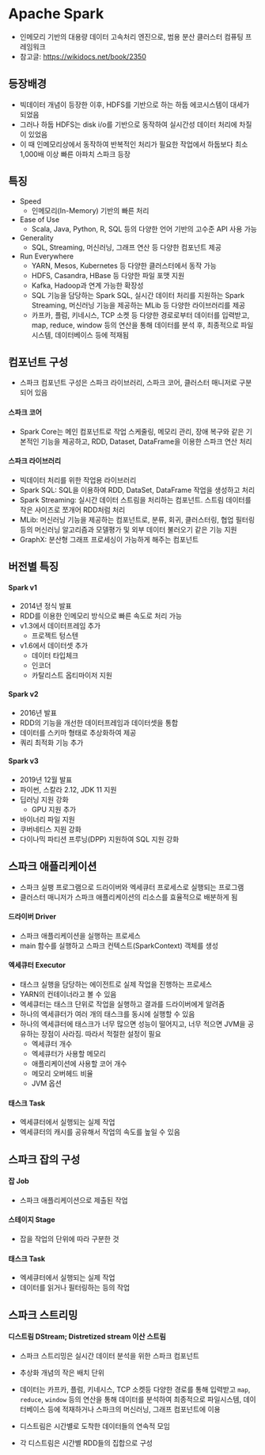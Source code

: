 # Apache Spark
- 인메모리 기반의 대용량 데이터 고속처리 엔진으로, 범용 분산 클러스터 컴퓨팅 프레임워크
- 참고글: https://wikidocs.net/book/2350

## 등장배경
- 빅데이터 개념이 등장한 이후, HDFS를 기반으로 하는 하둡 에코시스템이 대세가 되었음
- 그러나 하둡 HDFS는 disk i/o를 기반으로 동작하여 실시간성 데이터 처리에 차질이 있었음
- 이 때 인메모리상에서 동작하여 반복적인 처리가 필요한 작업에서 하둡보다 최소 1,000배 이상 빠른 아파치 스파크 등장

## 특징
- Speed
    - 인메모리(In-Memory) 기반의 빠른 처리
- Ease of Use
    - Scala, Java, Python, R, SQL 등의 다양한 언어 기반의 고수준 API 사용 가능
- Generality
    - SQL, Streaming, 머신러닝, 그래프 연산 등 다양한 컴포넌트 제공
- Run Everywhere
    - YARN, Mesos, Kubernetes 등 다양한 클러스터에서 동작 가능
    - HDFS, Casandra, HBase 등 다양한 파일 포맷 지원
    - Kafka, Hadoop과 연계 가능한 확장성
    - SQL 기능을 담당하는 Spark SQL, 실시간 데이터 처리를 지원하는 Spark Streaming, 머신러닝 기능을 제공하는 MLib 등 다양한 라이브러리를 제공
    - 카프카, 플럼, 키네시스, TCP 소켓 등 다양한 경로로부터 데이터를 입력받고, map, reduce, window 등의 연산을 통해 데이터를 분석 후, 최종적으로 파일시스템, 데이터베이스 등에 적재됨

## 컴포넌트 구성
- 스파크 컴포넌트 구성은 스파크 라이브러리, 스파크 코어, 클러스터 매니저로 구분되어 있음

#### 스파크 코어
- Spark Core는 메인 컴포넌트로 작업 스케줄링, 메모리 관리, 장애 복구와 같은 기본적인 기능을 제공하고, RDD, Dataset, DataFrame을 이용한 스파크 연산 처리

#### 스파크 라이브러리
- 빅데이터 처리를 위한 작업용 라이브러리
- Spark SQL: SQL을 이용하여 RDD, DataSet, DataFrame 작업을 생성하고 처리
- Spark Streaming: 실시간 데이터 스트림을 처리하는 컴포넌트. 스트림 데이터를 작은 사이즈로 쪼개어 RDD처럼 처리
- MLib: 머신러닝 기능을 제공하는 컴포넌트로, 분류, 회귀, 클러스터링, 협업 필터링 등의 머신러닝 알고리즘과 모델평가 및 외부 데이터 불러오기 같은 기능 지원
- GraphX: 분산형 그래프 프로세싱이 가능하게 해주는 컴포넌트



## 버전별 특징

#### Spark v1
- 2014년 정식 발표
- RDD를 이용한 인메모리 방식으로 빠른 속도로 처리 가능
- v1.3에서 데이터프레임 추가
    - 프로젝트 텅스텐
- v1.6에서 데이터셋 추가
    - 데이터 타입체크
    - 인코더
    - 카탈리스트 옵티마이저 지원

#### Spark v2
- 2016년 발표
- RDD의 기능을 개선한 데이터프레임과 데이터셋을 통합
- 데이터를 스키마 형태로 추상화하여 제공
- 쿼리 최적화 기능 추가 

#### Spark v3
- 2019년 12월 발표
- 파이썬, 스칼라 2.12, JDK 11 지원
- 딥러닝 지원 강화
    - GPU 지원 추가
- 바이너리 파일 지원
- 쿠버네티스 지원 강화
- 다이나믹 파티션 프루닝(DPP) 지원하여 SQL 지원 강화


## 스파크 애플리케이션
- 스파크 실팽 프로그램으로 드라이버와 엑세큐터 프로세스로 실행되는 프로그램
- 클러스터 매니저가 스파크 애플리케이션의 리소스를 효율적으로 배분하게 됨

#### 드라이버 Driver
- 스파크 애플리케이션을 실행하는 프로세스
- main 함수를 실행하고 스파크 컨텍스트(SparkContext) 객체를 생성

#### 엑세큐터 Executor
- 태스크 실행을 담당하는 에이전트로 실제 작업을 진행하는 프로세스
- YARN의 컨테이너라고 볼 수 있음
- 엑세큐터는 태스크 단위로 작업을 실행하고 결과를 드라이버에게 알려줌
- 하나의 엑세큐터가 여러 개의 태스크를 동시에 실행할 수 있음
- 하나의 엑세큐터에 태스크가 너무 많으면 성능이 떨어지고, 너무 적으면 JVM을 공유하는 장점이 사라짐. 따라서 적절한 설정이 필요
    - 엑세큐터 개수
    - 엑세큐터가 사용할 메모리
    - 애플리케이션에 사용할 코어 개수
    - 메모리 오버헤드 비율
    - JVM 옵션

#### 태스크 Task
- 엑세큐터에서 실행되는 실제 작업
- 엑세큐터의 캐시를 공유해서 작업의 속도를 높일 수 있음


## 스파크 잡의 구성

#### 잡 Job
- 스파크 애플리케이션으로 제출된 작업

#### 스테이지 Stage
- 잡을 작업의 단위에 따라 구분한 것

#### 태스크 Task
- 엑세큐터에서 실행되는 실제 작업
- 데이터를 읽거나 필터링하는 등의 작업


## 스파크 스트리밍

#### 디스트림 DStream; Distretized stream 이산 스트림
- 스파크 스트리밍은 실시간 데이터 분석을 위한 스파크 컴포넌트
- 추상화 개념의 작은 배치 단위
- 데이터는 카프카, 플럼, 키네시스, TCP 소켓등 다양한 경로를 통해 입력받고 `map`, `reduce`, `window` 등의 연산을 통해 데이터를 분석하여 최종적으로 파일시스템, 데이터베이스 등에 적재하거나 스파크의 머신러닝, 그래프 컴포넌트에 이용

- 디스트림은 시간별로 도착한 데이터들의 연속적 모임
- 각 디스트림은 시간별 RDD들의 집합으로 구성
